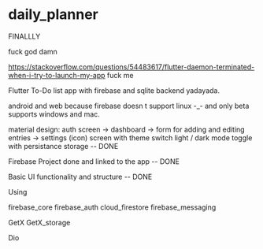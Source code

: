 # daily_planner

FINALLLY

fuck god damn

https://stackoverflow.com/questions/54483617/flutter-daemon-terminated-when-i-try-to-launch-my-app fuck me

Flutter To-Do list app with firebase and sqlite backend yadayada.

android and web because firebase doesn t support linux -_- and only beta supports windows and mac.

material design: auth screen -> dashboard -> form for adding and editing entries
                                          -> settings (icon) screen with theme switch
light / dark mode toggle with persistance storage -- DONE

Firebase Project done and linked to the app -- DONE

Basic UI functionality and structure -- DONE

Using

firebase_core
firebase_auth
cloud_firestore
firebase_messaging

GetX
GetX_storage

Dio